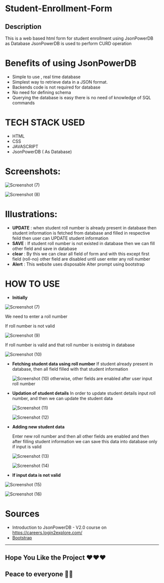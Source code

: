 # Student-Enrollment-Form
## Description 
This is a web based html form for student enrollment using JsonPowerDB as Database 
JsonPowerDB is used to perform CURD operation 


# Benefits of using JsonPowerDB
* Simple to use , real time database
* Simplest way to retrieve data in a JSON format.
* Backends code is not required for database 
* No need for defining schema 
* Querying the database is easy there is no need  of knowledge of SQL commands

# TECH STACK USED
* HTML
* CSS
* JAVASCRIPT 
* JsonPowerDB ( As Database)

# Screenshots:
![Screenshot (7)](https://user-images.githubusercontent.com/95403606/209806270-d287e763-b99d-4945-a100-d5d5178ae7c8.png)

![Screenshot (8)](https://user-images.githubusercontent.com/95403606/209806277-2d0447e7-706b-4e98-a2ef-6fe8eab4f7b2.png)

# Illustrations:
* **UPDATE** : when student roll number is already present in database then student information is fetched from database and filled in respective feild then user can UPDATE student information 
* **SAVE** : If student roll number is not existed in database then we can fill other field and save in database
* **clear** : By this we can clear all field of form and with this except first field (roll-no) other field are disabled until user enter any roll number
* **Alert** : This website uses disposable Alter prompt using bootstrap

# HOW TO USE

* **Initially**

![Screenshot (7)](https://user-images.githubusercontent.com/95403606/209806383-02a7156f-baa8-434c-a441-e3c4e0934dc6.png)

We need to enter a roll number 

If roll number is not valid 

![Screenshot (9)](https://user-images.githubusercontent.com/95403606/209806520-7f8a08f7-b363-416c-bb91-2756d97cb667.png)

If roll number is valid and that roll number is existnig in database

![Screenshot (10)](https://user-images.githubusercontent.com/95403606/209806631-375b0b81-8fba-45fb-8774-ce19daf4d835.png)

* **Fetching student data using roll number**
  If student already present in database, then all field filled with that student information
  
  ![Screenshot (10)](https://user-images.githubusercontent.com/95403606/209806688-db2b5211-329f-4851-b4e8-e1dccbed20ec.png)
  otherwise, other fields are enabled after user input roll number
  
* **Updation of student details**
  In order to update student details input roll number, and then we can update the student data
 
  ![Screenshot (11)](https://user-images.githubusercontent.com/95403606/209807426-297f663f-1002-4a34-a18d-33bdc4cb88e4.png)
  
  ![Screenshot (12)](https://user-images.githubusercontent.com/95403606/209807466-3d8e60eb-347c-477e-bb00-2b8bf28c3660.png)

* **Adding new student data**

  Enter new roll number and then all other fields are enabled and then after filling student information we can save this data into database only if input is valid
  
  ![Screenshot (13)](https://user-images.githubusercontent.com/95403606/209807842-c22d90d8-589a-4ddf-a039-8bb5972d2e62.png)
  
  ![Screenshot (14)](https://user-images.githubusercontent.com/95403606/209807880-33f11771-a2f8-4f7f-b532-dd2287ea8eba.png)
  
 * **If input data is not valid**
 
  ![Screenshot (15)](https://user-images.githubusercontent.com/95403606/209808082-2a50328f-b589-4db9-a5a7-9164a6987924.png)
  
  ![Screenshot (16)](https://user-images.githubusercontent.com/95403606/209808170-456940e2-5477-4455-91c6-b81f3da0389a.png)
  
  # Sources
  * Introduction to JsonPowerDB - V2.0 course  on https://careers.login2explore.com/
  * [Bootstrap](https://getbootstrap.com/docs/5.0/getting-started/introduction/) 
  

  --------------------
## Hope You Like the Project ❤️❤️❤️
## Peace to everyone 🙏🏻

